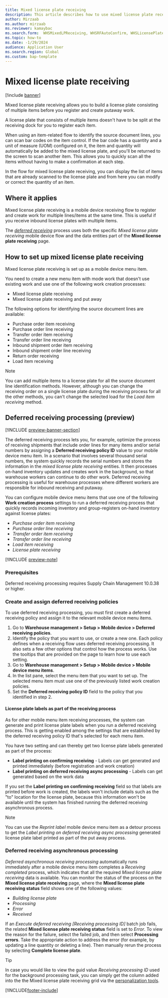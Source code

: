 ```yaml
---
title: Mixed license plate receiving
description: This article describes how to use mixed license plate receiving to register and create work for multiple items with a mobile device.
author: Mirzaab
ms.author: mirzaab
ms.reviewer: kamaybac
ms.search.form:  WHSMixedLPReceiving, WHSRFAutoConfirm, WHSLicensePlate, WHSRFMenuItem, WHSDeferredReceivingPolicy
ms.topic: how-to
ms.date: -1/29/2024
audience: Application User
ms.search.region: Global
ms.custom: bap-template
---
```


# Mixed license plate receiving

[!include [banner](../includes/banner.md)]

Mixed license plate receiving allows you to build a license plate consisting of multiple items before you register and create putaway work.

A license plate that consists of multiple items doesn't have to be split at the receiving dock for you to register each item.

When using an item-related flow to identify the source document lines, you can scan bar codes on the item control. If the bar code has a quantity and a unit of measure (UOM) configured on it, the item and quantity will automatically be added to the mixed license plate, and you'll be returned to the screen to scan another item. This allows you to quickly scan all the items without having to make a confirmation at each step.

In the flow for mixed license plate receiving, you can display the list of items that are already scanned to the license plate and from here you can modify or correct the quantity of an item.

## Where it applies

Mixed license plate receiving is a mobile device receiving flow to register and create work for multiple lines/items at the same time. This is useful if you receive inbound license plates with multiple items.

The [*deferred receiving*](#deferred-receiving-processing) process uses both the specific *Mixed license plate receiving* mobile device flow and the data entities part of the **Mixed license plate receiving** page.  

## How to set up mixed license plate receiving

Mixed license plate receiving is set up as a mobile device menu item.

You need to create a new menu item with mode work that doesn't use existing work and use one of the following work creation processes:

- Mixed license plate receiving
- Mixed license plate receiving and put away

The following options for identifying the source document lines are available:

- Purchase order item receiving
- Purchase order line receiving
- Transfer order item receiving
- Transfer order line receiving
- Inbound shipment order item receiving
- Inbound shipment order line receiving
- Return order receiving
- Load item receiving

> [!NOTE]
> You can add multiple items to a license plate for all the source document line identification methods. However, although you can change the receiving order on a single license plate during the receiving process for all the other methods, you can't change the selected load for the *Load item receiving* method.

## <a name="deferred-receiving-processing"></a>Deferred receiving processing (preview)

[!INCLUDE [preview-banner-section](../includes/preview-banner-section.md)]

<!-- KFM: Preview until 10.0.38 GA -->

The deferred receiving process lets you, for example, optimize the process of receiving shipments that include order lines for many items and/or serial numbers by assigning a **Deferred receiving policy ID** value to your mobile device menu item. In a scenario that involves several thousand serial numbers, the system quickly records the serial numbers and stores the information in the *mixed license plate receiving* entities. It then processes on-hand inventory updates and creates work in the background, so that warehouse workers can continue to do other work. Deferred receiving processing is useful for warehouse processes where different workers are responsible for inbound receiving and putaway.

You can configure mobile device menu items that use one of the following **Work creation process** settings to run a deferred receiving process that quickly records incoming inventory and group-registers on-hand inventory against license plates:

- *Purchase order item receiving*
- *Purchase order line receiving*
- *Transfer order item receiving*
- *Transfer order line receiving*
- *Load item receiving*
- *License plate receiving*

[!INCLUDE [preview-note](../includes/preview-note.md)]

### Prerequisites

Deferred receiving processing requires Supply Chain Management 10.0.38 or higher.

### Create and assign deferred receiving policies

To use deferred receiving processing, you must first create a deferred receiving policy and assign it to the relevant mobile device menu items.

1. Go to **Warehouse management \> Setup \> Mobile device \> Deferred receiving policies**.
1. Identify the policy that you want to use, or create a new one. Each policy defines when a receiving flow uses deferred receiving processing. It also sets a few other options that control how the process works. Use the tooltips that are provided on the page to learn how to use each setting.
1. Go to **Warehouse management \> Setup \> Mobile device \> Mobile device menu items**.
1. In the list pane, select the menu item that you want to set up. The selected menu item must use one of the previously listed work creation policies.
1. Set the **Deferred receiving policy ID** field to the policy that you identified in step 2.

#### License plate labels as part of the receiving process

As for other mobile menu item receiving processes, the system can generate and print license plate labels when you run a deferred receiving process. This is getting enabled among the settings that are established by the deferred receiving policy ID that's selected for each menu item.

You have two setting and can thereby get two license plate labels generated as part of the process:

- **Label printing on confirming receiving** - Labels can get generated and printed immediately (before registration and work creation)
- **Label printing on deferred receiving async processing** - Labels can get generated based on the work data

If you set the **Label printing on confirming receiving** field so that labels are printed before work is created, the labels won't include details such as the "to" location for the license plate, because this information won't be available until the system has finished running the deferred receiving asynchronous process.

> [!NOTE]
> You can use the *Reprint label* mobile device menu item as a detour process to get the *Label printing on deferred receiving async processing* generated license plate label printed as part of the put away process.
  
### Deferred receiving asynchronous processing

*Deferred asynchronous receiving processing* automatically runs immediately after a mobile device menu item completes a *Receiving completed* process, which indicates that all the required *Mixed license plate receiving* data is available. You can monitor the status of the process on the **Mixed license plate receiving** page, where the **Mixed license plate receiving status** field shows one of the following values:

- *Building license plate*
- *Processing*
- *Error*
- *Received*

If an *Execute deferred receiving \[Receiving processing ID\]* batch job fails, the related **Mixed license plate receiving status** field is set to *Error*. To view the reason for the failure, select the failed job, and then select **Processing errors**. Take the appropriate action to address the error (for example, by updating a line quantity or deleting a line). Then manually rerun the process by selecting **Complete license plate**.

> [!TIP]
> In case you would like to view the guid value *Receiving processing ID* used for the background processing task, you can simply get the column added into the the Mixed license plate receiving grid via the [personalization tools](../../fin-ops-core/dev-itpro/get-started/personalize-user-experience#personalization-tools.md).

[!INCLUDE[footer-include](../../includes/footer-banner.md)]
